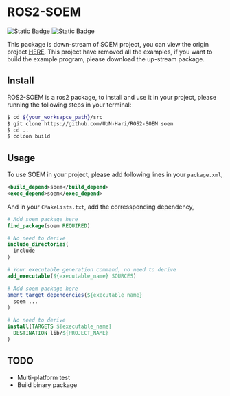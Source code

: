 # ROS2-SOEM
![Static Badge](https://img.shields.io/badge/license-GPLv2-red)
![Static Badge](https://img.shields.io/badge/Test_on_-ros2_humble_in_Ubuntu22.04-blue)


This package is down-stream of SOEM project, you can view the origin project [HERE](https://github.com/OpenEtherCATsociety/SOEM). This project have removed all the examples, if you want to build the example program, please download the up-stream package.

## Install
ROS2-SOEM is a ros2 package, to install and use it in your project, please running the following steps in your terminal:

```bash
$ cd ${your_worksapce_path}/src
$ git clone https://github.com/UoN-Hari/ROS2-SOEM soem
$ cd ..
$ colcon build
```

## Usage
To use SOEM in your project, please add following lines in your `package.xml`,

```XML
<build_depend>soem</build_depend>
<exec_depend>soem</exec_depend>
```

And in your `CMakeLists.txt`, add the corressponding dependency,

```cmake
# Add soem package here
find_package(soem REQUIRED)

# No need to derive
include_directories(
  include
)

# Your executable generation command, no need to derive
add_executable(${executable_name} SOURCES)

# Add soem package here
ament_target_dependencies(${executable_name}
  soem ...
)

# No need to derive
install(TARGETS ${executable_name}
  DESTINATION lib/${PROJECT_NAME}
)
```

## TODO
* Multi-platform test
* Build binary package
